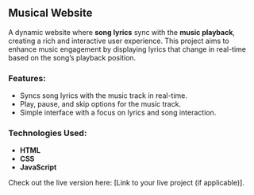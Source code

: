 ## Musical Website

A dynamic website where **song lyrics** sync with the **music playback**, creating a rich and interactive user experience. This project aims to enhance music engagement by displaying lyrics that change in real-time based on the song’s playback position.

### Features:
- Syncs song lyrics with the music track in real-time.
- Play, pause, and skip options for the music track.
- Simple interface with a focus on lyrics and song interaction.

### Technologies Used:
- **HTML**
- **CSS**
- **JavaScript**

Check out the live version here: [Link to your live project (if applicable)].
